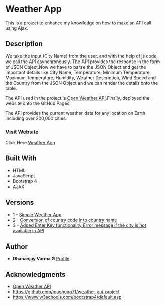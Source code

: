 
# Weather App

This is a project to enhance my knowledge on how to make an API call using Ajax.

## Description

We take the input (City Name) from the user, and with the help of js code, we call the API asynchronously. The API provides the response in the form of JSON Object.Now we have to parse the JSON Object and get the important details like City Name, Temperature, Minimum Temperature, Maximum Temperature, Humidity, Weather Description, Wind Speed and the Country from the JSON Object and we can render the details onto the table.

The API used in the project is [Open Weather API](https://openweathermap.org/).Finally, deployed the website onto the GitHub Pages. 

The API provides the current weather data for any location on Earth including over 200,000 cities.

### Visit Website

Click Here [Weather App](https://dhananjayvarmag.github.io/Weather-App/)

## Built With

* HTML
* JavaScript
* Bootstrap 4
* AJAX

## Versions

* 1 - [Simple Weather App](https://github.com/dhananjayvarmag/Weather-App/tree/fa34f3b2fc0d2798d8f31859576c091cb9967c50)
* 2 - [Conversion of country code into country name](https://github.com/dhananjayvarmag/Weather-App/tree/049880d3a831bffbf42036d38a4e64da4e0d3647)
* 3 - [Added Enter Key functionality.Error message if the city is not available in API](https://github.com/dhananjayvarmag/Weather-App/tree/f73f8b6ab37b7b510a4f79b83cf4b77daac54b53)

## Author

* **Dhananjay Varma G**  [Profile](https://dhananjayvarmag.github.io/)

## Acknowledgments

* [Open Weather API](https://openweathermap.org/)
* https://github.com/maohung71/weather-api-project
* https://www.w3schools.com/bootstrap4/default.asp
